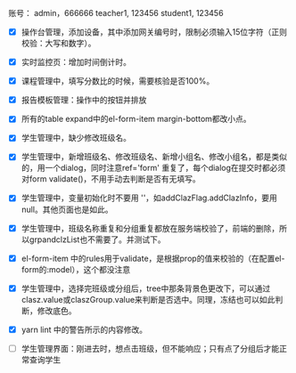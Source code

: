
账号：
admin，666666
teacher1, 123456
student1, 123456

-[x] 操作台管理，添加设备，其中添加网关编号时，限制必须输入15位字符（正则校验：大写和数字）。
-[x] 实时监控页：增加时间倒计时。
-[x] 课程管理中，填写分数比的时候，需要核验是否100%。
-[x] 报告模板管理：操作中的按钮并排放
-[x] 所有的table expand中的el-form-item margin-bottom都改小点。
-[x] 学生管理中，缺少修改班级名。
-[x] 学生管理中，新增班级名、修改班级名、新增小组名、修改小组名，都是类似的，用一个dialog，同时注意ref='form' 重复了，每个dialog在提交时都必须对form validate()，不用手动去判断是否有无填写。
-[x] 学生管理中，变量初始化时不要用 ''，如addClazFlag.addClazInfo，要用null。其他页面也是如此。
-[x] 学生管理中，班级名称重复和分组重复都放在服务端校验了，前端的删除，所以grpandclzList也不需要了。并测试下。
-[x] el-form-item 中的rules用于validate，是根据prop的值来校验的（在配置el-form的:model），这个都没注意
-[x] 学生管理中，选择完班级或分组后，tree中那条背景色更改下，可以通过clasz.value或claszGroup.value来判断是否选中。同理，冻结也可以如此判断，修改底色。
-[x] yarn lint 中的警告所示的内容修改。

-[ ] 学生管理界面：刚进去时，想点击班级，但不能响应；只有点了分组后才能正常查询学生
